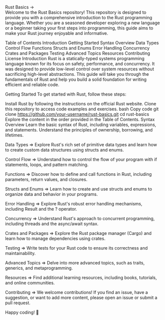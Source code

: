 Rust Basics  ->  
 Welcome to the Rust Basics repository! This repository is designed to provide you with a comprehensive introduction to the Rust programming language. Whether you are a seasoned developer exploring a new language or a beginner taking your first steps into programming, this guide aims to make your Rust journey enjoyable and informative.

Table of Contents
Introduction
Getting Started
Syntax Overview
Data Types
Control Flow
Functions
Structs and Enums
Error Handling
Concurrency
Crates and Packages
Testing
Advanced Topics
Resources
Contributing
License
Introduction
Rust is a statically-typed systems programming language known for its focus on safety, performance, and concurrency. It was designed to provide low-level control over system resources without sacrificing high-level abstractions. This guide will take you through the fundamentals of Rust and help you build a solid foundation for writing efficient and reliable code.

Getting Started
To get started with Rust, follow these steps:

Install Rust by following the instructions on the official Rust website.
Clone this repository to access code examples and exercises.
bash
Copy code
git clone https://github.com/your-username/rust-basics.git
cd rust-basics
Explore the content in the order provided in the Table of Contents.
Syntax Overview
Learn the basic syntax of Rust, including variables, expressions, and statements. Understand the principles of ownership, borrowing, and lifetimes.

Data Types =>
Explore Rust's rich set of primitive data types and learn how to create custom data structures using structs and enums.

Control Flow  =>
Understand how to control the flow of your program with if statements, loops, and pattern matching.

Functions =>
Discover how to define and call functions in Rust, including parameters, return values, and closures.

Structs and Enums  =>
Learn how to create and use structs and enums to organize data and behavior in your programs.

Error Handling =>
Explore Rust's robust error handling mechanisms, including Result and the ? operator.

Concurrency =>
Understand Rust's approach to concurrent programming, including threads and the async/await syntax.

Crates and Packages =>
Explore the Rust package manager (Cargo) and learn how to manage dependencies using crates.

Testing =>
Write tests for your Rust code to ensure its correctness and maintainability.

Advanced Topics =>
Delve into more advanced topics, such as traits, generics, and metaprogramming.

Resources =>
Find additional learning resources, including books, tutorials, and online communities.

Contributing =>
We welcome contributions! If you find an issue, have a suggestion, or want to add more content, please open an issue or submit a pull request.

Happy coding! 🚀
